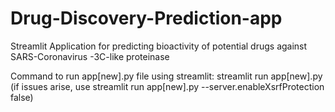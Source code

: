 # Drug-Discovery-Prediction-app
Streamlit Application for predicting bioactivity of potential drugs against SARS-Coronavirus -3C-like proteinase


Command to run app[new].py file using streamlit: streamlit run app[new].py 
(if issues arise, use streamlit run app[new].py --server.enableXsrfProtection false)

